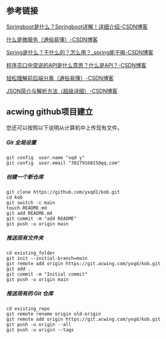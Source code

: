 ## 参考链接

[Springboot是什么？Springboot详解！详细介绍-CSDN博客](https://blog.csdn.net/Delia_theme/article/details/88681722)

[什么是微服务（通俗易懂）-CSDN博客](https://blog.csdn.net/weixin_47316183/article/details/124741504)

[Spring是什么？干什么的？怎么用？_spring能干嘛-CSDN博客](https://blog.csdn.net/YKorey/article/details/80629291)

[程序员口中常说的API是什么意思？什么是API？-CSDN博客](https://blog.csdn.net/qq_35207086/article/details/114787091?ops_request_misc=%7B%22request%5Fid%22%3A%22170567123216800211598866%22%2C%22scm%22%3A%2220140713.130102334..%22%7D&request_id=170567123216800211598866&biz_id=0&utm_medium=distribute.pc_search_result.none-task-blog-2~all~top_positive~default-1-114787091-null-null.142^v99^control&utm_term=API是什么&spm=1018.2226.3001.4187)

[轻松理解前后端分离（通俗易懂）-CSDN博客](https://blog.csdn.net/weixin_46594796/article/details/115123635)

[JSON简介与解析方法（超级详细）-CSDN博客](https://blog.csdn.net/Jason_WSYCY/article/details/124380273)





## acwing github项目建立

您还可以按照以下说明从计算机中上传现有文件。

##### Git 全局设置

```
git config  user.name "xqd y"
git config  user.email "3027916815@qq.com"
```

##### 创建一个新仓库

```
git clone https://github.com/yxqd1/kob.git
cd kob
git switch -c main
touch README.md
git add README.md
git commit -m "add README"
git push -u origin main
```

##### 推送现有文件夹

```
cd existing_folder
git init --initial-branch=main
git remote add origin https://git.acwing.com/yxqd/kob.git
git add .
git commit -m "Initial commit"
git push -u origin main
```

##### 推送现有的 Git 仓库

```
cd existing_repo
git remote rename origin old-origin
git remote add origin https://git.acwing.com/yxqd/kob.git
git push -u origin --all
git push -u origin --tags
```
